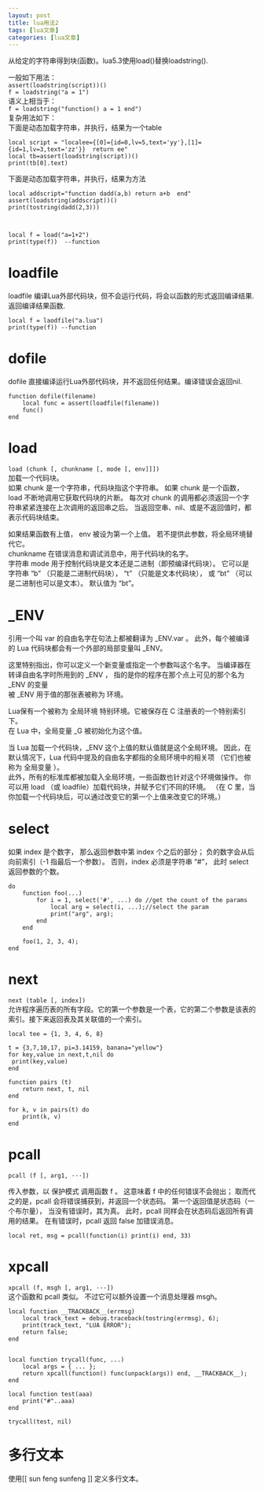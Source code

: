 ```yaml
---
layout: post
title: lua用法2 
tags: [lua文章]
categories: [lua文章]
---
```

从给定的字符串得到块(函数)。lua5.3使用load()替换loadstring().

一般如下用法：  
`assert(loadstring(script))()`  
`f = loadstring("a = 1")`  
语义上相当于：  
`f = loadstring("function() a = 1 end")`  
复杂用法如下：  
下面是动态加载字符串，并执行，结果为一个table

    
    
    local script = "localee={[0]={id=0,lv=5,text='yy'},[1]={id=1,lv=3,text='zz'}}  return ee"  
    local tb=assert(loadstring(script))()  
    print(tb[0].text)  
    

下面是动态加载字符串，并执行，结果为方法

    
    
    local addscript="function dadd(a,b) return a+b  end"  
    assert(loadstring(addscript))()  
    print(tostring(dadd(2,3)))  
    
    
    
    local f = load("a=1+2")
    print(type(f))  --function
    

# loadfile

loadfile 编译Lua外部代码块，但不会运行代码，将会以函数的形式返回编译结果.返回编译结果函数.

    
    
    local f = laodfile("a.lua")
    print(type(f)) --function
    

# dofile

dofile 直接编译运行Lua外部代码块，并不返回任何结果。编译错误会返回nil.

    
    
    function dofile(filename)
        local func = assert(loadfile(filename))
        func()
    end
    

# load

`load (chunk [, chunkname [, mode [, env]]])`  
加载一个代码块。  
如果 chunk 是一个字符串，代码块指这个字符串。 如果 chunk 是一个函数， load 不断地调用它获取代码块的片断。 每次对 chunk
的调用都必须返回一个字符串紧紧连接在上次调用的返回串之后。 当返回空串、nil、或是不返回值时，都表示代码块结束。

如果结果函数有上值， env 被设为第一个上值。 若不提供此参数，将全局环境替代它。  
chunkname 在错误消息和调试消息中，用于代码块的名字。  
字符串 mode 用于控制代码块是文本还是二进制（即预编译代码块）。 它可以是字符串 “b” （只能是二进制代码块）， “t” （只能是文本代码块）， 或
“bt” （可以是二进制也可以是文本）。 默认值为 “bt”。

# _ENV

引用一个叫 var 的自由名字在句法上都被翻译为 _ENV.var 。 此外，每个被编译的 Lua 代码块都会有一个外部的局部变量叫 _ENV。

这里特别指出，你可以定义一个新变量或指定一个参数叫这个名字。 当编译器在转译自由名字时所用到的 _ENV ， 指的是你的程序在那个点上可见的那个名为
_ENV 的变量  
被 _ENV 用于值的那张表被称为 环境。

Lua保有一个被称为 全局环境 特别环境。它被保存在 C 注册表的一个特别索引下。  
在 Lua 中，全局变量 _G 被初始化为这个值。

当 Lua 加载一个代码块，_ENV 这个上值的默认值就是这个全局环境。 因此，在默认情况下，Lua 代码中提及的自由名字都指的全局环境中的相关项
（它们也被称为 全局变量 ）。  
此外，所有的标准库都被加载入全局环境，一些函数也针对这个环境做操作。 你可以用 load （或 loadfile）加载代码块，并赋予它们不同的环境。 （在
C 里，当你加载一个代码块后，可以通过改变它的第一个上值来改变它的环境。）

# select

如果 index 是个数字， 那么返回参数中第 index 个之后的部分； 负的数字会从后向前索引（-1 指最后一个参数）。 否则，index 必须是字符串
“#”， 此时 select 返回参数的个数。

    
    
    do  
        function foo(...)  
            for i = 1, select('#', ...) do //get the count of the params  
                local arg = select(i, ...);//select the param  
                print("arg", arg);  
            end  
        end  
    
        foo(1, 2, 3, 4);  
    end
    

# next

`next (table [, index])`  
允许程序遍历表的所有字段。它的第一个参数是一个表，它的第二个参数是该表的索引。接下来返回表及其关联值的一个索引。

    
    
    local tee = {1, 3, 4, 6, 8}
    
    t = {3,7,10,17, pi=3.14159, banana="yellow"}
    for key,value in next,t,nil do
     print(key,value)
    end
    
    function pairs (t)
        return next, t, nil
    end
    
    for k, v in pairs(t) do
        print(k, v)
    end
    

# pcall

`pcall (f [, arg1, ···])`

传入参数，以 保护模式 调用函数 f 。 这意味着 f 中的任何错误不会抛出； 取而代之的是，pcall 会将错误捕获到，并返回一个状态码。
第一个返回值是状态码（一个布尔量）， 当没有错误时，其为真。 此时，pcall 同样会在状态码后返回所有调用的结果。 在有错误时，pcall 返回
false 加错误消息。

`local ret, msg = pcall(function(i) print(i) end, 33)`

# xpcall

`xpcall (f, msgh [, arg1, ···])`  
这个函数和 pcall 类似。 不过它可以额外设置一个消息处理器 msgh。

    
    
    local function __TRACKBACK__(errmsg)
        local track_text = debug.traceback(tostring(errmsg), 6);
        print(track_text, "LUA ERROR");
        return false;
    end
    
    
    local function trycall(func, ...)
        local args = { ... };
        return xpcall(function() func(unpack(args)) end, __TRACKBACK__);
    end
    
    local function test(aaa)
        print("#"..aaa)
    end
    
    trycall(test, nil)
    

# 多行文本

使用[[ sun feng sunfeng ]] 定义多行文本。